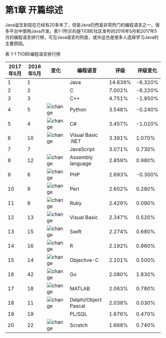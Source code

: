 # 第1章 开篇综述

Java诞生到现在已经有20多年了，但是Java仍然是非常热门的编程语言之一，很多平台中使用Java开发。表1-1所示的是TIOBE社区发布的2016年5月和2017年5月的编程语言排行榜，可见Java语言的热度，或许这也是很多人选择学习Java的主要原因。

表 1-1 TIOBE编程语言排行榜

| **2017年5月** | **2016年5月** | **变化** | **编程语言** | **评级** | **评级变化** |
| --- | --- | --- | --- | --- | --- |
| 1 | 1 |  | Java | 14.639% | -6.320% |
| 2 | 2 |  | C | 7.002% | -6.220% |
| 3 | 3 |  | C++ | 4.751% | -1.950% |
| 4 | 5 | ![change](.../assets/change1.png) | Python | 3.548% | -0.240% |
| 5 | 4 | ![change](.../assets/change2.png) | C# | 3.457% | -1.020% |
| 6 | 10 | ![change](.../assets/change3.png) | Visual Basic .NET | 3.391% | 1.070% |
| 7 | 7 |  | JavaScript | 3.071% | 0.730% |
| 8 | 12 | ![change](.../assets/change3.png) | Assembly language | 2.859% | 0.980% |
| 9 | 6 | ![change](.../assets/change2.png) | PHP | 2.693% | -0.300% |
| 10 | 9 | ![change](.../assets/change2.png) | Perl | 2.602% | 0.280% |
| 11 | 8 | ![change](.../assets/change2.png) | Ruby | 2.429% | 0.090% |
| 12 | 13 | ![change](.../assets/change1.png) | Visual Basic | 2.347% | 0.520% |
| 13 | 15 | ![change](.../assets/change1.png) | Swift | 2.274% | 0.680% |
| 14 | 16 | ![change](.../assets/change1.png) | R | 2.192% | 0.860% |
| 15 | 14 | ![change](.../assets/change2.png) | Objective-C | 2.101% | 0.500% |
| 16 | 42 | ![change](.../assets/change3.png) | Go | 2.080% | 1.830% |
| 17 | 18 | ![change](.../assets/change1.png) | MATLAB | 2.063% | 0.780% |
| 18 | 11 | ![change](.../assets/change4.png) | Delphi/Object Pascal | 2.038% | 0.030% |
| 19 | 19 |  | PL/SQL | 1.676% | 0.470% |
| 20 | 22 | ![change](.../assets/change1.png) | Scratch | 1.668% | 0.740% |